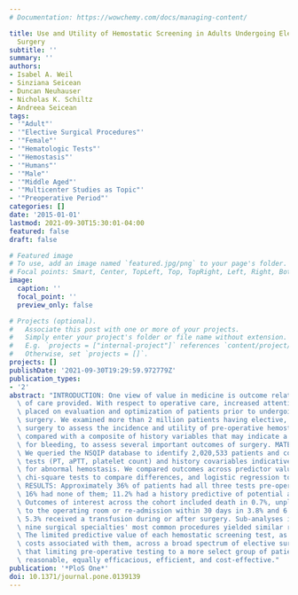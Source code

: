 ```yaml
---
# Documentation: https://wowchemy.com/docs/managing-content/

title: Use and Utility of Hemostatic Screening in Adults Undergoing Elective, Non-Cardiac
  Surgery
subtitle: ''
summary: ''
authors:
- Isabel A. Weil
- Sinziana Seicean
- Duncan Neuhauser
- Nicholas K. Schiltz
- Andreea Seicean
tags:
- '"Adult"'
- '"Elective Surgical Procedures"'
- '"Female"'
- '"Hematologic Tests"'
- '"Hemostasis"'
- '"Humans"'
- '"Male"'
- '"Middle Aged"'
- '"Multicenter Studies as Topic"'
- '"Preoperative Period"'
categories: []
date: '2015-01-01'
lastmod: 2021-09-30T15:30:01-04:00
featured: false
draft: false

# Featured image
# To use, add an image named `featured.jpg/png` to your page's folder.
# Focal points: Smart, Center, TopLeft, Top, TopRight, Left, Right, BottomLeft, Bottom, BottomRight.
image:
  caption: ''
  focal_point: ''
  preview_only: false

# Projects (optional).
#   Associate this post with one or more of your projects.
#   Simply enter your project's folder or file name without extension.
#   E.g. `projects = ["internal-project"]` references `content/project/deep-learning/index.md`.
#   Otherwise, set `projects = []`.
projects: []
publishDate: '2021-09-30T19:29:59.972779Z'
publication_types:
- '2'
abstract: "INTRODUCTION: One view of value in medicine is outcome relative to cost\
  \ of care provided. With respect to operative care, increased attention has been\
  \ placed on evaluation and optimization of patients prior to undergoing an elective\
  \ surgery. We examined more than 2 million patients having elective, non-cardiac\
  \ surgery to assess the incidence and utility of pre-operative hemostatic screening,\
  \ compared with a composite of history variables that may indicate a propensity\
  \ for bleeding, to assess several important outcomes of surgery. MATERIALS & METHODS:\
  \ We queried the NSQIP database to identify 2,020,533 patients and compared hemostatic\
  \ tests (PT, aPTT, platelet count) and history covariables indicative of potential\
  \ for abnormal hemostasis. We compared outcomes across predictor values; used Person's\
  \ chi-square tests to compare differences, and logistic regression to model outcomes.\
  \ RESULTS: Approximately 36% of patients had all three tests pre-operatively while\
  \ 16% had none of them; 11.2% had a history predictive of potential abnormal bleeding.\
  \ Outcomes of interest across the cohort included death in 0.7%, unplanned return\
  \ to the operating room or re-admission within 30 days in 3.8% and 6.2% of patients;\
  \ 5.3% received a transfusion during or after surgery. Sub-analyses in each of the\
  \ nine surgical specialties' most common procedures yielded similar results. CONCLUSION:\
  \ The limited predictive value of each hemostatic screening test, as well as excess\
  \ costs associated with them, across a broad spectrum of elective surgeries, suggests\
  \ that limiting pre-operative testing to a more select group of patients may be\
  \ reasonable, equally efficacious, efficient, and cost-effective."
publication: '*PloS One*'
doi: 10.1371/journal.pone.0139139
---
```


